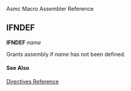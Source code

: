 Asmc Macro Assembler Reference

## IFNDEF

**IFNDEF** _name_

Grants assembly if _name_ has not been defined.

#### See Also

[Directives Reference](readme.md)
